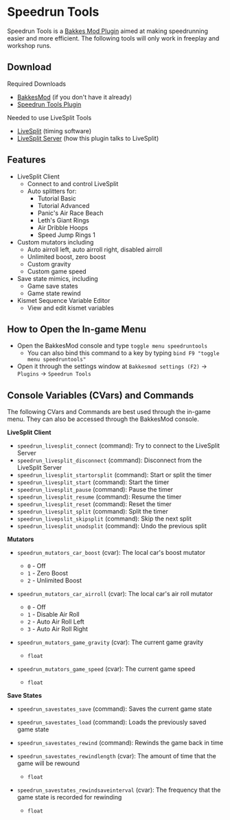 # Speedrun Tools

Speedrun Tools is a [Bakkes Mod Plugin](https://bakkesplugins.com/) aimed at making speedrunning easier and more efficient. The following tools will
only work in freeplay and workshop runs.

## Download

Required Downloads
* [BakkesMod](https://bakkesmod.com/download.php) (if you don't have it already)
* [Speedrun Tools Plugin](https://bakkesplugins.com/plugins/view/165)
  
Needed to use LiveSplit Tools
* [LiveSplit](https://livesplit.org/) (timing software)
* [LiveSplit Server](https://github.com/LiveSplit/LiveSplit.Server) (how this plugin talks to LiveSplit)

## Features

* LiveSplit Client
    * Connect to and control LiveSplit
    * Auto splitters for:
        * Tutorial Basic
        * Tutorial Advanced
        * Panic's Air Race Beach
        * Leth's Giant Rings
        * Air Dribble Hoops
        * Speed Jump Rings 1
* Custom mutators including
    * Auto airroll left, auto airroll right, disabled airroll
    * Unlimited boost, zero boost
    * Custom gravity
    * Custom game speed
* Save state mimics, including
    * Game save states
    * Game state rewind
* Kismet Sequence Variable Editor
    * View and edit kismet variables

## How to Open the In-game Menu

* Open the BakkesMod console and type `toggle menu speedruntools`
    * You can also bind this command to a key by typing `bind F9 "toggle menu speedruntools"`
* Open it through the settings window at `Bakkesmod settings (F2)` -> `Plugins` -> `Speedrun Tools`

## Console Variables (CVars) and Commands

The following CVars and Commands are best used through the in-game menu. They can also be accessed through the BakkesMod console.

**LiveSplit Client**

* `speedrun_livesplit_connect` (command): Try to connect to the LiveSplit Server
* `speedrun_livesplit_disconnect` (command): Disconnect from the LiveSplit Server
* `speedrun_livesplit_startorsplit` (command): Start or split the timer
* `speedrun_livesplit_start` (command): Start the timer
* `speedrun_livesplit_pause` (command): Pause the timer
* `speedrun_livesplit_resume` (command): Resume the timer
* `speedrun_livesplit_reset` (command):  Reset the timer
* `speedrun_livesplit_split` (command): Split the timer
* `speedrun_livepslit_skipsplit` (command): Skip the next split
* `speedrun_livesplit_unodsplit` (command): Undo the previous split

**Mutators**

* `speedrun_mutators_car_boost` (cvar): The local car's boost mutator
    * `0` - Off
    * `1` - Zero Boost
    * `2` - Unlimited Boost

* `speedrun_mutators_car_airroll` (cvar): The local car's air roll mutator
    * `0` - Off
    * `1` - Disable Air Roll
    * `2` - Auto Air Roll Left
    * `3` - Auto Air Roll Right

* `speedrun_mutators_game_gravity` (cvar): The current game gravity
    * `float`

* `speedrun_mutators_game_speed` (cvar): The current game speed
    * `float`

**Save States**

* `speedrun_savestates_save` (command): Saves the current game state

* `speedrun_savestates_load` (command): Loads the previously saved game state

* `speedrun_savestates_rewind` (command): Rewinds the game back in time

* `speedrun_savestates_rewindlength` (cvar): The amount of time that the game will be rewound
    * `float`

* `speedrun_savestates_rewindsaveinterval` (cvar): The frequency that the game state is recorded for rewinding
    * `float`
    